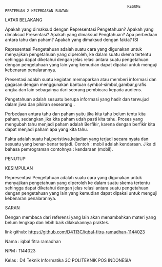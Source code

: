 															RESUME PERTEMUAN 2 KECERDASAN BUATAN

LATAR BELAKANG

Apakah yang dimaksud dengan Representasi Pengetahuan?
Apakah yang dimaksud Presentasi?
Apakah yang dimaksud Pengtahuan?
Apa perbedaan antara tahu dan paham?
Apakah yang dimaksud dengan fakta?
ISI

Representasi Pengetahuan adalah suatu cara yang digunakan untuk menyajikan pengetahuan yang diperoleh, ke dalam suatu skema tertentu sehingga dapat diketahui dengan jelas relasi antara suatu pengetahuan dengan pengetahuan yang lain yang kemudian dapat dipakai untuk menguji kebenaran penalarannya.

Presentasi adalah suatu kegiatan memaparkan atau memberi informasi dan gagasan dengan menggunakan bantuan symbol-simbol,gambar,grafis angka dan lain sebagainya dari seorang pembicara kepada audiens.

Pengetahuan adalah sesuatu berupa informasi yang hadir dan terwujud dalam jiwa dan pikiran seseorang .

Perbedaan antara tahu dan paham yaitu jika kita tahu belum tentu kita paham, sedangkan jika kita paham udah pasti kita tahu. Proses yang mengubah tahu menjadi paham adalah Berfikir, karena dengan berfikir kita dapat menjadi paham apa yang kita tahu.

Fakta adalah suatu hal,peristiwa,kejadian yang terjadi secara nyata dan sesuatu yang benar-benar terjadi. Contoh : mobil adalah kendaraan. Jika di bahasa pemrograman contohnya : kendaraan (mobil).


PENUTUP

KESIMPULAN

Representasi Pengetahuan adalah suatu cara yang digunakan untuk menyajikan pengetahuan yang diperoleh ke dalam suatu skema tertentu sehingga dapat diketahui dengan jelas relasi antara suatu pengetahuan dengan pengetahuan yang lain yang kemudian dapat dipakai untuk menguji kebenaran penalarannya.

SARAN

Dengan membaca dari referensi yang lain akan menambahkan materi yang belum lengkap dan lebih baik dilakukannya praktek.

link github: https://github.com/D4TI3C/iqbal-fitra-ramadhan-1144023

Nama : iqbal fitra ramadhan

NPM : 1144023

Kelas : D4 Teknik Informatika 3C
POLITEKNIK POS INDONESIA